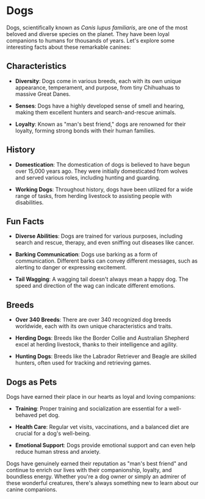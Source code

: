 # Dogs

Dogs, scientifically known as *Canis lupus familiaris*, are one of the most beloved and diverse species on the planet. They have been loyal companions to humans for thousands of years. Let's explore some interesting facts about these remarkable canines:

## Characteristics

- **Diversity**: Dogs come in various breeds, each with its own unique appearance, temperament, and purpose, from tiny Chihuahuas to massive Great Danes.

- **Senses**: Dogs have a highly developed sense of smell and hearing, making them excellent hunters and search-and-rescue animals.

- **Loyalty**: Known as "man's best friend," dogs are renowned for their loyalty, forming strong bonds with their human families.

## History

- **Domestication**: The domestication of dogs is believed to have begun over 15,000 years ago. They were initially domesticated from wolves and served various roles, including hunting and guarding.

- **Working Dogs**: Throughout history, dogs have been utilized for a wide range of tasks, from herding livestock to assisting people with disabilities.

## Fun Facts

- **Diverse Abilities**: Dogs are trained for various purposes, including search and rescue, therapy, and even sniffing out diseases like cancer.

- **Barking Communication**: Dogs use barking as a form of communication. Different barks can convey different messages, such as alerting to danger or expressing excitement.

- **Tail Wagging**: A wagging tail doesn't always mean a happy dog. The speed and direction of the wag can indicate different emotions.

## Breeds

- **Over 340 Breeds**: There are over 340 recognized dog breeds worldwide, each with its own unique characteristics and traits.

- **Herding Dogs**: Breeds like the Border Collie and Australian Shepherd excel at herding livestock, thanks to their intelligence and agility.

- **Hunting Dogs**: Breeds like the Labrador Retriever and Beagle are skilled hunters, often used for tracking and retrieving games.

## Dogs as Pets

Dogs have earned their place in our hearts as loyal and loving companions:

- **Training**: Proper training and socialization are essential for a well-behaved pet dog.

- **Health Care**: Regular vet visits, vaccinations, and a balanced diet are crucial for a dog's well-being.

- **Emotional Support**: Dogs provide emotional support and can even help reduce human stress and anxiety.

Dogs have genuinely earned their reputation as "man's best friend" and continue to enrich our lives with their companionship, loyalty, and boundless energy. Whether you're a dog owner or simply an admirer of these wonderful creatures, there's always something new to learn about our canine companions.